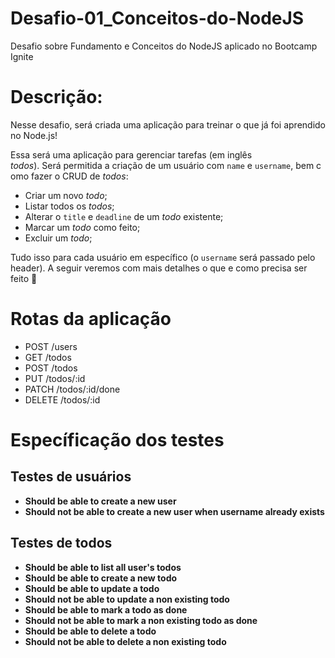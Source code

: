 # Desafio-01_Conceitos-do-NodeJS
Desafio sobre Fundamento e Conceitos do NodeJS aplicado no Bootcamp Ignite

# Descrição:
Nesse desafio, será criada uma aplicação para treinar o que já foi aprendido no Node.js!

Essa será uma aplicação para gerenciar tarefas (em inglês *todos*). Será permitida a criação de um usuário com `name` e `username`, bem como fazer o CRUD de *todos*:

- Criar um novo *todo*;
- Listar todos os *todos*;
- Alterar o `title` e `deadline` de um *todo* existente;
- Marcar um *todo* como feito;
- Excluir um *todo*;

Tudo isso para cada usuário em específico (o `username` será passado pelo header). A seguir veremos com mais detalhes o que e como precisa ser feito 🚀

# Rotas da aplicação

- POST /users
- GET /todos
- POST /todos
- PUT /todos/:id
- PATCH /todos/:id/done
- DELETE /todos/:id

# Específicação dos testes

## Testes de usuários

- **Should be able to create a new user**
- **Should not be able to create a new user when username already exists**

## Testes de todos

- **Should be able to list all user's todos**
- **Should be able to create a new todo**
- **Should be able to update a todo**
- **Should not be able to update a non existing todo**
- **Should be able to mark a todo as done**
- **Should not be able to mark a non existing todo as done**
- **Should be able to delete a todo**
- **Should not be able to delete a non existing todo**





